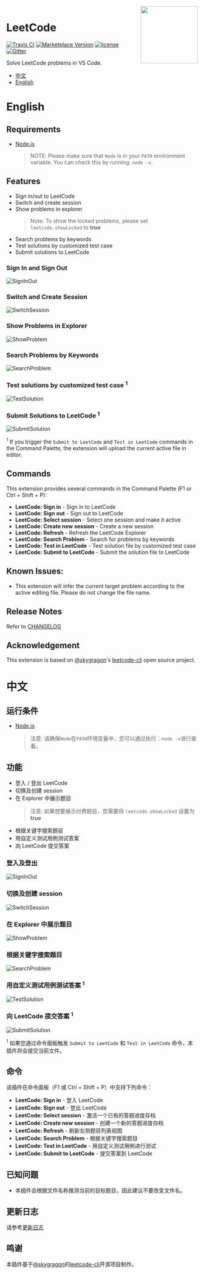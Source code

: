 <img align="right" width="150" height="150" src="https://raw.githubusercontent.com/jdneo/vscode-leetcode/master/resources/LeetCode.png">

# LeetCode
[![Travis CI](https://travis-ci.org/jdneo/vscode-leetcode.svg?branch=master)](https://travis-ci.org/jdneo/vscode-leetcode)
[![Marketplace Version](https://vsmarketplacebadge.apphb.com/version-short/shengchen.vscode-leetcode.svg)](https://vsmarketplacebadge.apphb.com/version-short/shengchen.vscode-leetcode.svg)
[![license](https://img.shields.io/github/license/jdneo/vscode-leetcode.svg)](https://github.com/jdneo/vscode-leetcode/blob/master/LICENSE)
[![Gitter](https://badges.gitter.im/vscode-leetcode/Lobby.svg)](https://gitter.im/vscode-leetcode/Lobby)

Solve LeetCode problems in VS Code.
- [中文](#中文)
- [English](#english)

# English
## Requirements
- [Node.js](https://nodejs.org)
    > NOTE: Please make sure that `Node` is in your `PATH` environment variable. You can check this by running: `node -v`.

## Features
- Sign in/out to LeetCode
- Switch and create session
- Show problems in explorer
  > Note: To show the locked problems, please set `leetcode.showLocked` to **true**
- Search problems by keywords
- Test solutions by customized test case
- Submit solutions to LeetCode

### Sign In and Sign Out
![SignInOut](https://raw.githubusercontent.com/jdneo/vscode-leetcode/master/resources/gif/signinout.gif)

### Switch and Create Session
![SwitchSession](https://raw.githubusercontent.com/jdneo/vscode-leetcode/master/resources/gif/switchsession.gif)

### Show Problems in Explorer
![ShowProblem](https://raw.githubusercontent.com/jdneo/vscode-leetcode/master/resources/gif/showproblem.gif)

### Search Problems by Keywords
![SearchProblem](https://raw.githubusercontent.com/jdneo/vscode-leetcode/master/resources/gif/searchproblem.gif)

### Test solutions by customized test case <sup>1</sup>
![TestSolution](https://raw.githubusercontent.com/jdneo/vscode-leetcode/master/resources/gif/testsolution.gif)

### Submit Solutions to LeetCode <sup>1</sup>
![SubmitSolution](https://raw.githubusercontent.com/jdneo/vscode-leetcode/master/resources/gif/solveproblem.gif)

<sup>1</sup> If you trigger the `Submit to LeetCode` and `Test in LeetCode` commands in the Command Palette, the extension will upload the current active file in editor.

## Commands
This extension provides several commands in the Command Palette (F1 or Ctrl + Shift + P):
- **LeetCode: Sign in** -  Sign in to LeetCode
- **LeetCode: Sign out** -  Sign out to LeetCode
- **LeetCode: Select session** -  Select one session and make it active
- **LeetCode: Create new session** -  Create a new session
- **LeetCode: Refresh** -  Refresh the LeetCode Explorer
- **LeetCode: Search Problem** -  Search for problems by keywords
- **LeetCode: Test in LeetCode** - Test solution file by customized test case
- **LeetCode: Submit to LeetCode** -  Submit the solution file to LeetCode

## Known Issues:
- This extension will infer the current target problem according to the active editing file. Please do not change the file name.

## Release Notes

Refer to [CHANGELOG](CHANGELOG.md)

## Acknowledgement

This extension is based on [@skygragon](https://github.com/skygragon)'s [leetcode-cli](https://github.com/skygragon/leetcode-cli) open source project.


# 中文
## 运行条件
- [Node.js](https://nodejs.org)
    > 注意: 请确保`Node`在`PATH`环境变量中，您可以通过执行：`node -v`进行查看。

## 功能
- 登入 / 登出 LeetCode
- 切换及创建 session
- 在 Explorer 中展示题目
  > 注意: 如果想要展示付费题目，您需要将 `leetcode.showLocked` 设置为 **true**
- 根据关键字搜索题目
- 用自定义测试用例测试答案
- 向 LeetCode 提交答案

### 登入及登出
![SignInOut](https://raw.githubusercontent.com/jdneo/vscode-leetcode/master/resources/gif/signinout.gif)

### 切换及创建 session
![SwitchSession](https://raw.githubusercontent.com/jdneo/vscode-leetcode/master/resources/gif/switchsession.gif)

### 在 Explorer 中展示题目
![ShowProblem](https://raw.githubusercontent.com/jdneo/vscode-leetcode/master/resources/gif/showproblem.gif)

### 根据关键字搜索题目
![SearchProblem](https://raw.githubusercontent.com/jdneo/vscode-leetcode/master/resources/gif/searchproblem.gif)

### 用自定义测试用例测试答案 <sup>1</sup>
![TestSolution](https://raw.githubusercontent.com/jdneo/vscode-leetcode/master/resources/gif/testsolution.gif)

### 向 LeetCode 提交答案 <sup>1</sup>
![SubmitSolution](https://raw.githubusercontent.com/jdneo/vscode-leetcode/master/resources/gif/solveproblem.gif)

<sup>1</sup> 如果您通过命令面板触发 `Submit to LeetCode` 和 `Test in LeetCode` 命令，本插件将会提交当前文件。

## 命令
该插件在命令面板（F1 或 Ctrl + Shift + P）中支持下列命令：
- **LeetCode: Sign in** -  登入 LeetCode
- **LeetCode: Sign out** -  登出 LeetCode
- **LeetCode: Select session** -  激活一个已有的答题进度存档
- **LeetCode: Create new session** -  创建一个新的答题进度存档
- **LeetCode: Refresh** -  刷新左侧题目列表视图
- **LeetCode: Search Problem** -  根据关键字搜索题目
- **LeetCode: Test in LeetCode** - 用自定义测试用例进行测试
- **LeetCode: Submit to LeetCode** -  提交答案到 LeetCode

## 已知问题
- 本插件会根据文件名称推测当前的目标题目，因此建议不要改变文件名。

## 更新日志

请参考[更新日志](CHANGELOG.md)

## 鸣谢

本插件基于[@skygragon](https://github.com/skygragon)的[leetcode-cli](https://github.com/skygragon/leetcode-cli)开源项目制作。
